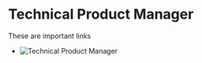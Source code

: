 # Technical Product Manager

These are important links

- ![Technical Product Manager](https://niftypm.com/blog/technical-product-manager/)
